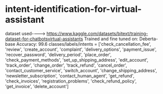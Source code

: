 # intent-identification-for-virtual-assistant
dataset used----> https://www.kaggle.com/datasets/bitext/training-dataset-for-chatbotsvirtual-assistants
Trained and fine tuned on: Deberta-base
Accuracy: 99.6
classes/labels/intents = ['check_cancellation_fee',
 'review',
 'create_account',
 'complaint',
 'delivery_options',
 'payment_issue',
 'recover_password',
 'delivery_period',
 'place_order',
 'check_payment_methods',
 'set_up_shipping_address',
 'edit_account',
 'track_order',
 'change_order',
 'track_refund',
 'cancel_order',
 'contact_customer_service',
 'switch_account',
 'change_shipping_address',
 'newsletter_subscription',
 'contact_human_agent',
 'get_refund',
 'check_invoices',
 'registration_problems',
 'check_refund_policy',
 'get_invoice',
 'delete_account']
